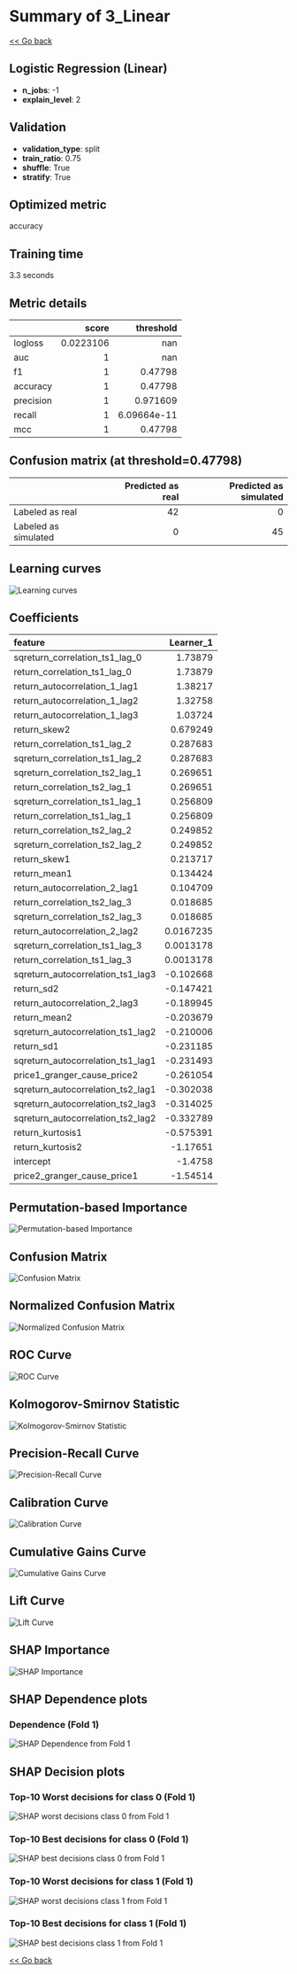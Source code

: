# Summary of 3_Linear

[<< Go back](../README.md)


## Logistic Regression (Linear)
- **n_jobs**: -1
- **explain_level**: 2

## Validation
 - **validation_type**: split
 - **train_ratio**: 0.75
 - **shuffle**: True
 - **stratify**: True

## Optimized metric
accuracy

## Training time

3.3 seconds

## Metric details
|           |     score |     threshold |
|:----------|----------:|--------------:|
| logloss   | 0.0223106 | nan           |
| auc       | 1         | nan           |
| f1        | 1         |   0.47798     |
| accuracy  | 1         |   0.47798     |
| precision | 1         |   0.971609    |
| recall    | 1         |   6.09664e-11 |
| mcc       | 1         |   0.47798     |


## Confusion matrix (at threshold=0.47798)
|                      |   Predicted as real |   Predicted as simulated |
|:---------------------|--------------------:|-------------------------:|
| Labeled as real      |                  42 |                        0 |
| Labeled as simulated |                   0 |                       45 |

## Learning curves
![Learning curves](learning_curves.png)

## Coefficients
| feature                           |   Learner_1 |
|:----------------------------------|------------:|
| sqreturn_correlation_ts1_lag_0    |   1.73879   |
| return_correlation_ts1_lag_0      |   1.73879   |
| return_autocorrelation_1_lag1     |   1.38217   |
| return_autocorrelation_1_lag2     |   1.32758   |
| return_autocorrelation_1_lag3     |   1.03724   |
| return_skew2                      |   0.679249  |
| return_correlation_ts1_lag_2      |   0.287683  |
| sqreturn_correlation_ts1_lag_2    |   0.287683  |
| sqreturn_correlation_ts2_lag_1    |   0.269651  |
| return_correlation_ts2_lag_1      |   0.269651  |
| sqreturn_correlation_ts1_lag_1    |   0.256809  |
| return_correlation_ts1_lag_1      |   0.256809  |
| return_correlation_ts2_lag_2      |   0.249852  |
| sqreturn_correlation_ts2_lag_2    |   0.249852  |
| return_skew1                      |   0.213717  |
| return_mean1                      |   0.134424  |
| return_autocorrelation_2_lag1     |   0.104709  |
| return_correlation_ts2_lag_3      |   0.018685  |
| sqreturn_correlation_ts2_lag_3    |   0.018685  |
| return_autocorrelation_2_lag2     |   0.0167235 |
| sqreturn_correlation_ts1_lag_3    |   0.0013178 |
| return_correlation_ts1_lag_3      |   0.0013178 |
| sqreturn_autocorrelation_ts1_lag3 |  -0.102668  |
| return_sd2                        |  -0.147421  |
| return_autocorrelation_2_lag3     |  -0.189945  |
| return_mean2                      |  -0.203679  |
| sqreturn_autocorrelation_ts1_lag2 |  -0.210006  |
| return_sd1                        |  -0.231185  |
| sqreturn_autocorrelation_ts1_lag1 |  -0.231493  |
| price1_granger_cause_price2       |  -0.261054  |
| sqreturn_autocorrelation_ts2_lag1 |  -0.302038  |
| sqreturn_autocorrelation_ts2_lag3 |  -0.314025  |
| sqreturn_autocorrelation_ts2_lag2 |  -0.332789  |
| return_kurtosis1                  |  -0.575391  |
| return_kurtosis2                  |  -1.17651   |
| intercept                         |  -1.4758    |
| price2_granger_cause_price1       |  -1.54514   |


## Permutation-based Importance
![Permutation-based Importance](permutation_importance.png)
## Confusion Matrix

![Confusion Matrix](confusion_matrix.png)


## Normalized Confusion Matrix

![Normalized Confusion Matrix](confusion_matrix_normalized.png)


## ROC Curve

![ROC Curve](roc_curve.png)


## Kolmogorov-Smirnov Statistic

![Kolmogorov-Smirnov Statistic](ks_statistic.png)


## Precision-Recall Curve

![Precision-Recall Curve](precision_recall_curve.png)


## Calibration Curve

![Calibration Curve](calibration_curve_curve.png)


## Cumulative Gains Curve

![Cumulative Gains Curve](cumulative_gains_curve.png)


## Lift Curve

![Lift Curve](lift_curve.png)



## SHAP Importance
![SHAP Importance](shap_importance.png)

## SHAP Dependence plots

### Dependence (Fold 1)
![SHAP Dependence from Fold 1](learner_fold_0_shap_dependence.png)

## SHAP Decision plots

### Top-10 Worst decisions for class 0 (Fold 1)
![SHAP worst decisions class 0 from Fold 1](learner_fold_0_shap_class_0_worst_decisions.png)
### Top-10 Best decisions for class 0 (Fold 1)
![SHAP best decisions class 0 from Fold 1](learner_fold_0_shap_class_0_best_decisions.png)
### Top-10 Worst decisions for class 1 (Fold 1)
![SHAP worst decisions class 1 from Fold 1](learner_fold_0_shap_class_1_worst_decisions.png)
### Top-10 Best decisions for class 1 (Fold 1)
![SHAP best decisions class 1 from Fold 1](learner_fold_0_shap_class_1_best_decisions.png)

[<< Go back](../README.md)
